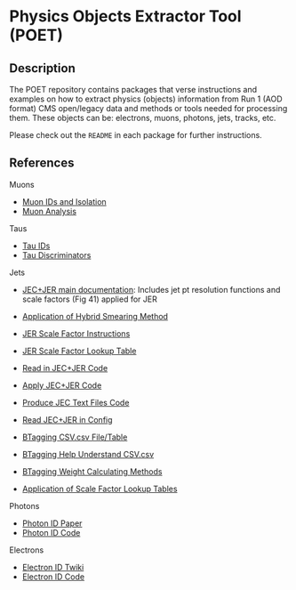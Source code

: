# Physics Objects Extractor Tool (POET)

## Description

The POET repository contains packages that verse instructions and examples on how to extract physics (objects) information from Run 1 (AOD format) CMS open/legacy data and methods or tools needed for processing them. These objects can be: electrons, muons, photons, jets, tracks, etc.

Please check out the `README` in each package for further instructions.

## References

Muons

* [Muon IDs and Isolation](https://twiki.cern.ch/twiki/bin/view/CMSPublic/SWGuideMuonId)
* [Muon Analysis](https://twiki.cern.ch/twiki/bin/view/CMSPublic/WorkBookMuonAnalysis)

Taus

* [Tau IDs](https://twiki.cern.ch/twiki/bin/view/CMSPublic/WorkBookPFTauTagging#Legacy_Tau_ID_Run_I)
* [Tau Discriminators](https://twiki.cern.ch/twiki/bin/view/CMSPublic/NutShellRecipeFor5312AndNewer)

Jets

* [JEC+JER main documentation](https://arxiv.org/abs/1607.03663.pdf): Includes jet pt resolution functions and scale factors (Fig 41) applied for JER
* [Application of Hybrid Smearing Method](https://github.com/cms-legacydata-analyses/PhysObjectExtractorTool/blob/master/PhysObjectExtractor/src/JetAnalyzer.cc#L243-L270)
* [JER Scale Factor Instructions](https://twiki.cern.ch/twiki/bin/view/CMSPublic/SWGuideJetResolution)
* [JER Scale Factor Lookup Table](https://github.com/adrager/cmssw/blob/JetResolution53/CondFormats/JetMETObjects/data/JetResolutionInputAK5PF.txt)
* [Read in JEC+JER Code](https://github.com/cms-legacydata-analyses/PhysObjectExtractorTool/blob/master/PhysObjectExtractor/src/JetAnalyzer.cc#L119-L143)
* [Apply JEC+JER Code](https://github.com/cms-legacydata-analyses/PhysObjectExtractorTool/blob/master/PhysObjectExtractor/src/JetAnalyzer.cc#L226-L270)
* [Produce JEC Text Files Code](https://github.com/cms-legacydata-analyses/PhysObjectExtractorTool/blob/master/PhysObjectExtractor/JEC/jec_cfg.py)
* [Read JEC+JER in Config](https://github.com/cms-legacydata-analyses/PhysObjectExtractorTool/blob/master/PhysObjectExtractor/python/poet_cfg.py#L125-L141)

* [BTagging CSV.csv File/Table](https://twiki.cern.ch/twiki/bin/view/CMSPublic/BtagRecommendation2011OpenData#Methods_to_Apply)
* [BTagging Help Understand CSV.csv](https://twiki.cern.ch/twiki/bin/view/CMSPublic/BTagCalibration) 
* [BTagging Weight Calculating Methods](https://twiki.cern.ch/twiki/bin/view/CMSPublic/BtagRecommendation2011OpenData#Methods_to_Apply_b_Tagging_Effic)
* [Application of Scale Factor Lookup Tables](https://github.com/cms-legacydata-analyses/PhysObjectExtractorTool/blob/master/PhysObjectExtractor/src/JetAnalyzer.cc#L335-L357)

Photons
* [Photon ID Paper](https://cms-physics.web.cern.ch/cms-physics/public/EGM-10-006-pas.pdf)
* [Photon ID Code](https://github.com/cms-legacydata-analyses/PhysObjectExtractorTool/blob/master/PhysObjectExtractor/src/PhotonAnalyzer.cc#L166-L242)

Electrons
* [Electron ID Twiki](https://twiki.cern.ch/twiki/bin/view/CMSPublic/EgammaPublicData)
* [Electron ID Code](https://github.com/cms-legacydata-analyses/PhysObjectExtractorTool/blob/master/PhysObjectExtractor/src/ElectronAnalyzer.cc#L168-L212)

